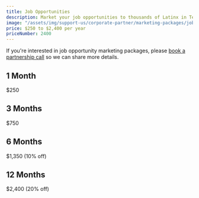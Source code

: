 ```yaml
---
title: Job Opportunities
description: Market your job opportunities to thousands of Latinx in Tech.
image: "/assets/img/support-us/corporate-partner/marketing-packages/jobs.jpg"
price: $250 to $2,400 per year
priceNumber: 2400
---
```


If you're interested in job opportunity marketing packages, please [book a partnership call](https://calendly.com/techqueria) so we can share more details.

## 1 Month

$250

## 3 Months

$750

## 6 Months

$1,350 (10% off)

## 12 Months

$2,400 (20% off)

